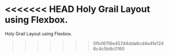 <<<<<<< HEAD
Holy Grail Layout using Flexbox.
=======
Holy Grail Layout using Flexbox.
>>>>>>> 0fb06116e457d4dda6cd4e4fe1246c4c5b8c0160
